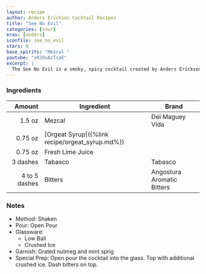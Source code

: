 ```yaml
---
layout: recipe
author: Anders Erickson Cocktail Recipes
title: "See No Evil"
categories: [sour]
eras: [anders]
iconfile: see_no_evil
stars: 0
base_spirits: "Mezcal "
youtube: "xRJ9uAzTcaE"
excerpt: |
  The See No Evil is a smoky, spicy cocktail created by Anders Erickson.
---
```


### Ingredients

|        Amount | Ingredient                                      | Brand                      |
| ------------: | ----------------------------------------------- | -------------------------- |
|        1.5 oz | Mezcal                                          | Del Maguey Vida            |
|       0.75 oz | [Orgeat Syrup]({%link recipe/orgeat_syrup.md%}) |
|       0.75 oz | Fresh Lime Juice                                |
|      3 dashes | Tabasco                                         | Tabasco                    |
| 4 to 5 dashes | Bitters                                         | Angostura Aromatic Bitters |

### Notes

- Method: Shaken
- Pour: Open Pour
- Glassware:
  - Low Ball
  - Crushed Ice
- Garnish: Grated nutmeg and mint sprig
- Special Prep: Open pour the cocktail into the glass. Top with additional crushed ice. Dash bitters on top.
